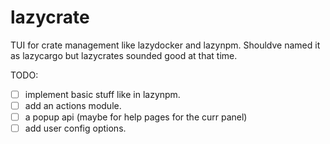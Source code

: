 # lazycrate

TUI for crate management like lazydocker and lazynpm.
Shouldve named it as lazycargo but lazycrates sounded good at that time.

TODO:
- [ ] implement basic stuff like in lazynpm.
- [ ] add an actions module.
- [ ] a popup api (maybe for help pages for the curr panel)
- [ ] add user config options.
